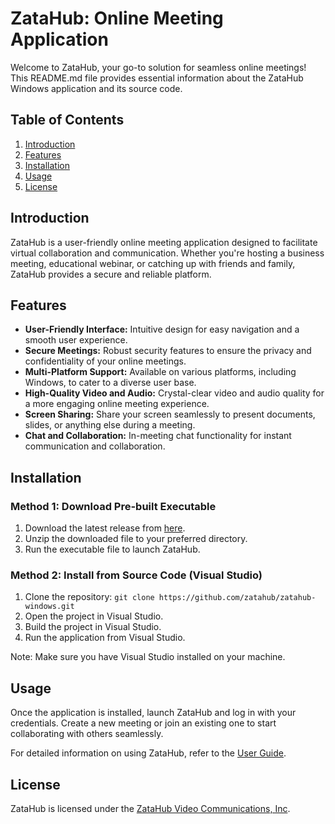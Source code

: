 # ZataHub: Online Meeting Application

Welcome to ZataHub, your go-to solution for seamless online meetings! This README.md file provides essential information about the ZataHub Windows application and its source code.

## Table of Contents

1. [Introduction](#introduction)
2. [Features](#features)
3. [Installation](#installation)
4. [Usage](#usage)
5. [License](#license)

## Introduction

ZataHub is a user-friendly online meeting application designed to facilitate virtual collaboration and communication. Whether you're hosting a business meeting, educational webinar, or catching up with friends and family, ZataHub provides a secure and reliable platform.

## Features

- **User-Friendly Interface:** Intuitive design for easy navigation and a smooth user experience.
- **Secure Meetings:** Robust security features to ensure the privacy and confidentiality of your online meetings.
- **Multi-Platform Support:** Available on various platforms, including Windows, to cater to a diverse user base.
- **High-Quality Video and Audio:** Crystal-clear video and audio quality for a more engaging online meeting experience.
- **Screen Sharing:** Share your screen seamlessly to present documents, slides, or anything else during a meeting.
- **Chat and Collaboration:** In-meeting chat functionality for instant communication and collaboration.

## Installation

### Method 1: Download Pre-built Executable
1. Download the latest release from [here](https://github.com/zatahub/zatahub-windows/releases/latest).
2. Unzip the downloaded file to your preferred directory.
3. Run the executable file to launch ZataHub.

### Method 2: Install from Source Code (Visual Studio)
1. Clone the repository: `git clone https://github.com/zatahub/zatahub-windows.git`
2. Open the project in Visual Studio.
3. Build the project in Visual Studio.
4. Run the application from Visual Studio.

Note: Make sure you have Visual Studio installed on your machine.

## Usage

Once the application is installed, launch ZataHub and log in with your credentials. Create a new meeting or join an existing one to start collaborating with others seamlessly.

For detailed information on using ZataHub, refer to the [User Guide](docs/user-guide.md).

## License

ZataHub is licensed under the [ZataHub Video Communications, Inc](https://zatahub.io).
